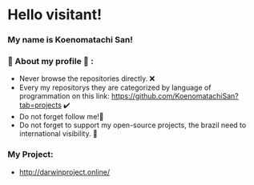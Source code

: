 # Hello visitant!

### My name is Koenomatachi San!

### 💾 About my profile 💾 : 
* Never browse the repositories directly. ❌
* Every my repositorys they are categorized by language of programmation on this link: https://github.com/KoenomatachiSan?tab=projects ✔️
* Do not forget follow me!🌟
* Do not forget to support my open-source projects, the brazil need to international visibility. 💝

### My Project:

* http://darwinproject.online/
